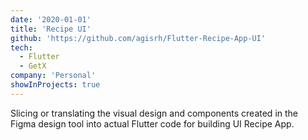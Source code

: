 ```yaml
---
date: '2020-01-01'
title: 'Recipe UI'
github: 'https://github.com/agisrh/Flutter-Recipe-App-UI'
tech:
  - Flutter
  - GetX
company: 'Personal'
showInProjects: true
---
```


Slicing or translating the visual design and components created in the Figma design tool into actual Flutter code for building UI Recipe App.
